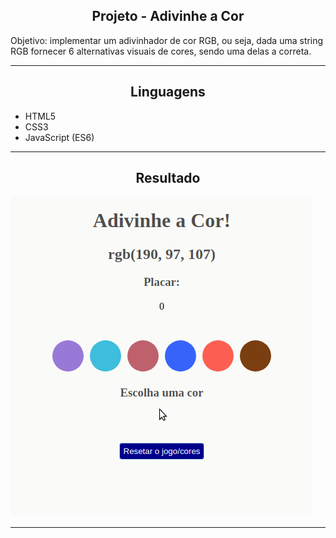 <h2 align="center">Projeto - Adivinhe a Cor</h2>
   
   <p>
       Objetivo: implementar um adivinhador de cor RGB, ou seja, dada uma string RGB fornecer 6 alternativas visuais de cores, sendo uma delas a correta.
   </p>

---

<h2 align="center">Linguagens</h2>

 - HTML5
 - CSS3
 - JavaScript (ES6)

---

<h2 align="center">Resultado</h2>

![Adivinhe a Cor](./guess-the-color.gif)

---

